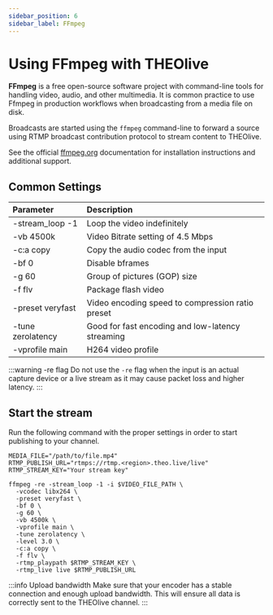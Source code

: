 ```yaml
---
sidebar_position: 6
sidebar_label: FFmpeg
---
```


# Using FFmpeg with THEOlive

**FFmpeg** is a free open-source software project with command-line tools for handling video, audio, and other multimedia. It is common practice to use Ffmpeg in production workflows when broadcasting from a media file on disk.

Broadcasts are started using the `ffmpeg` command-line to forward a source using RTMP broadcast contribution protocol to stream content to THEOlive.

See the official [ffmpeg.org](https://ffmpeg.org/) documentation for installation instructions and additional support.

## Common Settings

| Parameter          | Description                                      |
| :----------------- | :----------------------------------------------- |
| \-stream_loop -1   | Loop the video indefinitely                      |
| \-vb 4500k         | Video Bitrate setting of 4.5 Mbps                |
| \-c:a copy         | Copy the audio codec from the input              |
| \-bf 0             | Disable bframes                                  |
| \-g 60             | Group of pictures (GOP) size                     |
| \-f flv            | Package flash video                              |
| \-preset veryfast  | Video encoding speed to compression ratio preset |
| \-tune zerolatency | Good for fast encoding and low-latency streaming |
| \-vprofile main    | H264 video profile                               |

:::warning -re flag
Do not use the `-re` flag when the input is an actual capture device or a live stream as it may cause packet loss and higher latency.
:::

## Start the stream

Run the following command with the proper settings in order to start publishing to your channel.

```shell
MEDIA_FILE="/path/to/file.mp4"
RTMP_PUBLISH_URL="rtmps://rtmp.<region>.theo.live/live"
RTMP_STREAM_KEY="Your stream key"

ffmpeg -re -stream_loop -1 -i $VIDEO_FILE_PATH \
  -vcodec libx264 \
  -preset veryfast \
  -bf 0 \
  -g 60 \
  -vb 4500k \
  -vprofile main \
  -tune zerolatency \
  -level 3.0 \
  -c:a copy \
  -f flv \
  -rtmp_playpath $RTMP_STREAM_KEY \
  -rtmp_live live $RTMP_PUBLISH_URL
```

:::info Upload bandwidth
Make sure that your encoder has a stable connection and enough upload bandwidth. This will ensure all data is correctly sent to the THEOlive channel.
:::
